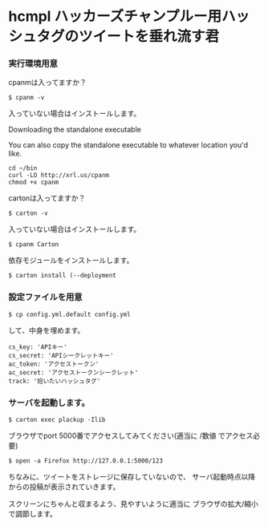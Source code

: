 hcmpl ハッカーズチャンプルー用ハッシュタグのツイートを垂れ流す君
============

### 実行環境用意

cpanmは入ってますか？

    $ cpanm -v

入っていない場合はインストールします。

Downloading the standalone executable

You can also copy the standalone executable to whatever location you'd like.

    cd ~/bin
    curl -LO http://xrl.us/cpanm
    chmod +x cpanm


cartonは入ってますか？

    $ carton -v

入っていない場合はインストールします。

    $ cpanm Carton

依存モジュールをインストールします。

    $ carton install (--deployment


### 設定ファイルを用意

    $ cp config.yml.default config.yml

して、中身を埋めます。

    cs_key: 'APIキー'
    cs_secret: 'APIシークレットキー'
    ac_token: 'アクセストークン'
    ac_secret: 'アクセストークンシークレット'
    track: '拾いたいハッシュタグ'


### サーバを起動します。

    $ carton exec plackup -Ilib

ブラウザでport 5000番でアクセスしてみてください(適当に /数値 でアクセス必要)

    $ open -a Firefox http://127.0.0.1:5000/123

ちなみに、ツイートをストレージに保存していないので、
サーバ起動時点以降からの投稿が表示されていきます。

スクリーンにちゃんと収まるよう、見やすいように適当に
ブラウザの拡大/縮小で調節します。













